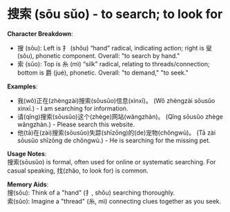 # **搜索 (sōu sǔo) - to search; to look for**

**Character Breakdown**:  
- 搜 (sōu): Left is 扌 (shǒu) “hand” radical, indicating action; right is 叟 (sǒu), phonetic component. Overall: "to search by hand."  
- 索 (sǔo): Top is 糸 (mì) “silk” radical, relating to threads/connection; bottom is 爵 (jué), phonetic. Overall: "to demand," "to seek."

**Examples**:  
- 我(wǒ)正在(zhèngzài)搜索(sōusǔo)信息(xìnxī)。 (Wǒ zhèngzài sōusǔo xìnxī.) - I am searching for information.  
- 请(qǐng)搜索(sōusǔo)这个(zhège)网站(wǎngzhàn)。 (Qǐng sōusǔo zhège wǎngzhàn.) - Please search this website.  
- 他(tā)在(zài)搜索(sōusǔo)失踪(shīzōng)的(de)宠物(chǒngwù)。 (Tā zài sōusǔo shīzōng de chǒngwù.) - He is searching for the missing pet.

**Usage Notes**:  
搜索(sōusǔo) is formal, often used for online or systematic searching. For casual speaking, 找(zhǎo, to look for) is common.

**Memory Aids**:  
搜(sōu): Think of a "hand" (扌, shǒu) searching thoroughly.  
索(sǔo): Imagine a "thread" (糸, mì) connecting clues together as you seek.